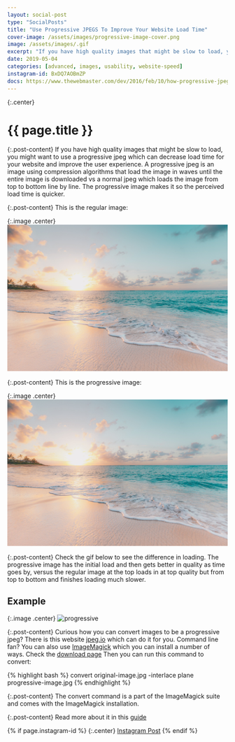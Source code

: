 ```yaml
---
layout: social-post
type: "SocialPosts"
title: "Use Progressive JPEGS To Improve Your Website Load Time"
cover-image: /assets/images/progressive-image-cover.png
image: /assets/images/.gif
excerpt: "If you have high quality images that might be slow to load, you might want to use a progressive jpeg which can decrease load time for your website and improve the user experience"
date: 2019-05-04
categories: [advanced, images, usability, website-speed]
instagram-id: BxDQ7AOBmZP
docs: https://www.thewebmaster.com/dev/2016/feb/10/how-progressive-jpegs-can-speed-up-your-website/
---
```

{:.center}
# {{ page.title }}

{:.post-content}
If you have high quality images that might be slow to load, you might want to 
use a progressive jpeg which can decrease load time for your website and improve the user experience.
A progressive jpeg is an image using compression algorithms that load the image 
in waves until the entire image is downloaded vs a normal jpeg which loads the image from top to bottom line by line.
The progressive image makes it so the perceived load time is quicker. 

{:.post-content}
This is the regular image:

{:.image .center}
![original](/assets/images/original-image.jpg)

{:.post-content}
This is the progressive image:

{:.image .center}
![progressive](/assets/images/progressive-image.jpg)

{:.post-content}
Check the gif below to see the difference in loading. The progressive image has the initial load 
and then gets better in quality as time goes by, versus the regular image at the top
loads in at top quality but from top to bottom and finishes loading much slower.

## Example

{:.image .center}
![progressive](/assets/images/progressive-comparison.gif)

{:.post-content}
Curious how you can convert images to be a progressive jpeg? There is this website
<a href="https://www.jpeg.io/" target="_blank">jpeg.io</a> which can do it for you.
Command line fan? You can also use <a href="https://imagemagick.org/index.php" target="_blank">ImageMagick</a>
which you can install a number of ways. Check the <a href="https://imagemagick.org/script/download.php" target="_blank">download page</a>
Then you can run this command to convert:

{% highlight bash %}
convert original-image.jpg -interlace plane progressive-image.jpg
{% endhighlight %}

{:.post-content}
The convert command is a part of the ImageMagick suite and comes with the 
ImageMagick installation.

{:.post-content}
Read more about it in this <a href="{{page.docs}}" target="_blank">guide</a>

{% if page.instagram-id %}
{:.center}
<a class="insta-link" href="https://www.instagram.com/p/{{page.instagram-id}}" target="_blank">Instagram Post</a>
{% endif %}
